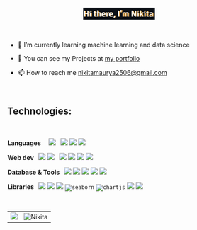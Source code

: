 <p align="center">
  <img src="./github-title.png" width="32%" alt="Hello, I'm Nikita." />
</p><br />

- 🌱 I’m currently learning machine learning and data science
  
- 🔗 You can see my Projects at [my portfolio](https://sun-andsky.github.io/Portfolio/)
  
- 📫 How to reach me nikitamaurya2506@gmail.com
</br>

## Technologies:

</br>
<p>
  <strong>Languages &nbsp;</strong>
  <code> <img src="https://cdn.jsdelivr.net/gh/devicons/devicon@latest/icons/c/c-plain.svg" height="25"/></code>
  <code> <img src="https://cdn.jsdelivr.net/gh/devicons/devicon@latest/icons/cplusplus/cplusplus-plain.svg" height="25" /></code>
  <code><img src="https://cdn.jsdelivr.net/gh/devicons/devicon/icons/python/python-original.svg" height="25"/></code>
  <code><img src="https://cdn.jsdelivr.net/gh/devicons/devicon/icons/javascript/javascript-original.svg" height="25"/></code>
</p>

<p>
  <strong>Web dev &nbsp;</strong>
  <code><img src="https://cdn.jsdelivr.net/gh/devicons/devicon/icons/react/react-original.svg" height="25"/></code>
  <code><img src="https://cdn.jsdelivr.net/gh/devicons/devicon/icons/html5/html5-original.svg" height="25"/> </code>
  <code><img src="https://cdn.jsdelivr.net/gh/devicons/devicon/icons/css3/css3-original.svg" height="25"/></code>
  <code><img src="https://cdn.jsdelivr.net/gh/devicons/devicon/icons/django/django-plain.svg" height="25"/></code>
  <code><img src="https://cdn.jsdelivr.net/gh/devicons/devicon/icons/nodejs/nodejs-original.svg" height="25"/></code>
  <code><img src="https://cdn.jsdelivr.net/gh/devicons/devicon/icons/express/express-original.svg" height="25"/></code>
</p>

<p>
  <strong> Database & Tools    &nbsp;  </strong>
  <code><img src="https://cdn.jsdelivr.net/gh/devicons/devicon@latest/icons/mysql/mysql-original.svg" height="25"/></code>
  <code><img src="https://cdn.jsdelivr.net/gh/devicons/devicon/icons/mongodb/mongodb-original.svg" height="25"/></code>
  <code><img src="https://cdn.jsdelivr.net/gh/devicons/devicon/icons/git/git-original.svg" height="25"/></code>
  <code><img src="https://cdn.jsdelivr.net/gh/devicons/devicon/icons/vscode/vscode-original.svg" height="25"/></code>
  <code><img src="https://cdn.jsdelivr.net/gh/devicons/devicon@latest/icons/postman/postman-original.svg" height="25"/></code>
</p>

<p>
  <strong> Libraries   &nbsp;  </strong>
  <code><img src="https://cdn.jsdelivr.net/gh/devicons/devicon@latest/icons/numpy/numpy-original.svg" height="25"/></code>
  <code><img src="https://cdn.jsdelivr.net/gh/devicons/devicon/icons/pandas/pandas-original.svg" height="25"/></code>
  <code><img src="https://cdn.jsdelivr.net/gh/devicons/devicon@latest/icons/matplotlib/matplotlib-original.svg" height="25" /></code>
  <code><img src="https://seaborn.pydata.org/_images/logo-mark-lightbg.svg" alt="seaborn" height="25"/></code>
  <code><img src="https://www.chartjs.org/media/logo-title.svg" alt="chartjs" height="25"/></code>
  <code><img src="https://cdn.jsdelivr.net/gh/devicons/devicon/icons/playwright/playwright-original.svg" height="25"/></code>
  <code><img src="https://cdn.jsdelivr.net/gh/devicons/devicon/icons/python/python-original.svg" height="25"/></code>
</p>

<br>


<table align="center">
  <tr>
    <td><img src="https://github-readme-stats.vercel.app/api?username=sun-andsky&show_icons=true&theme=tokyonight" width="100%"/></td>
    <td><img  src="https://github-readme-stats.vercel.app/api/top-langs?username=sun-andsky&show_icons=true&theme=tokyonight" alt="Nikita"width="100%" /></td>
  </tr>
</table>









